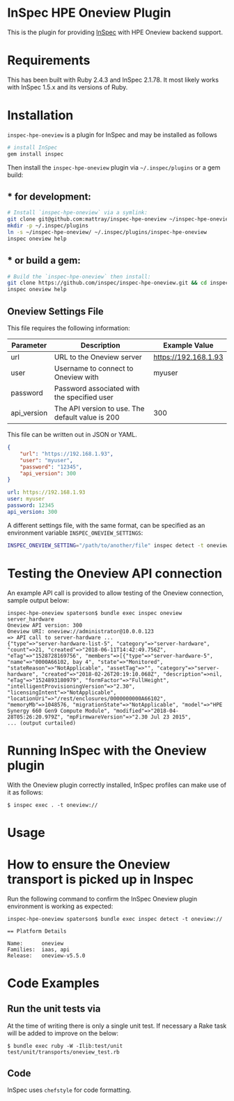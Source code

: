 # InSpec HPE Oneview Plugin

This is the plugin for providing [InSpec](https://inspec.io) with HPE Oneview backend support.

# Requirements #

This has been built with Ruby 2.4.3 and InSpec 2.1.78. It most likely works with InSpec 1.5.x and its versions of Ruby.

# Installation #

`inspec-hpe-oneview` is a plugin for InSpec and may be installed as follows

```bash
# install InSpec
gem install inspec
```

Then install the `inspec-hpe-oneview` plugin via `~/.inspec/plugins` or a gem build:

## * for development: ##

```bash
# Install `inspec-hpe-oneview` via a symlink:
git clone git@github.com:mattray/inspec-hpe-oneview ~/inspec-hpe-oneview
mkdir -p ~/.inspec/plugins
ln -s ~/inspec-hpe-oneview/ ~/.inspec/plugins/inspec-hpe-oneview
inspec oneview help
```

## * or build a gem: ##

```bash
# Build the `inspec-hpe-oneview` then install:
git clone https://github.com/inspec/inspec-hpe-oneview.git && cd inspec-hpe-oneview && gem build *gemspec && gem install *gem
inspec oneview help
```

## Oneview Settings File

This file requires the following information:

| Parameter | Description | Example Value |
|---|---|---|
| url | URL to the Oneview server | https://192.168.1.93 |
| user | Username to connect to Oneview with | myuser |
| password | Password associated with the specified user |
| api_version | The API version to use. The default value is 200 | 300 |

This file can be written out in JSON or YAML.

```json
{
    "url": "https://192.168.1.93",
    "user": "myuser",
    "password": "12345",
    "api_version": 300
}
```

```yaml
url: https://192.168.1.93
user: myuser
password: 12345
api_version: 300
```

A different settings file, with the same format, can be specified as an environment variable `INSPEC_ONEVIEW_SETTINGS`:

```bash
INSPEC_ONEVIEW_SETTING="/path/to/another/file" inspec detect -t oneview://
```

# Testing the Oneview API connection

An example API call is provided to allow testing of the Oneview connection, sample output below:

```
inspec-hpe-oneview spaterson$ bundle exec inspec oneview server_hardware
Oneview API version: 300
Oneview URI: oneview://administrator@10.0.0.123
=> API call to server-hardware ...
{"type"=>"server-hardware-list-5", "category"=>"server-hardware", "count"=>21, "created"=>"2018-06-11T14:42:49.756Z", "eTag"=>"1528728169756", "members"=>[{"type"=>"server-hardware-5", "name"=>"0000A66102, bay 4", "state"=>"Monitored", "stateReason"=>"NotApplicable", "assetTag"=>"", "category"=>"server-hardware", "created"=>"2018-02-26T20:19:10.068Z", "description"=>nil, "eTag"=>"1524893180979", "formFactor"=>"FullHeight", "intelligentProvisioningVersion"=>"2.30", "licensingIntent"=>"NotApplicable", "locationUri"=>"/rest/enclosures/0000000000A66102", "memoryMb"=>1048576, "migrationState"=>"NotApplicable", "model"=>"HPE Synergy 660 Gen9 Compute Module", "modified"=>"2018-04-28T05:26:20.979Z", "mpFirmwareVersion"=>"2.30 Jul 23 2015",
... (output curtailed)
```

# Running InSpec with the Oneview plugin

With the Oneview plugin correctly installed, InSpec profiles can make use of it as follows:
```
$ inspec exec . -t oneview://
```

# Usage #

# How to ensure the Oneview transport is picked up in Inspec

Run the following command to confirm the InSpec Oneview plugin environment is working as expected:

```
inspec-hpe-oneview spaterson$ bundle exec inspec detect -t oneview://

== Platform Details

Name:      oneview
Families:  iaas, api
Release:   oneview-v5.5.0
```

# Code Examples #

## Run the unit tests via ##

At the time of writing there is only a single unit test.  If necessary a Rake task will be added to improve on the below:
```
$ bundle exec ruby -W -Ilib:test/unit test/unit/transports/oneview_test.rb
```

## Code 

InSpec uses ```chefstyle``` for code formatting.
